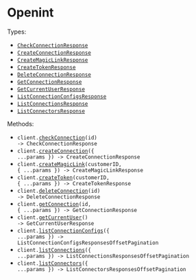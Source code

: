 # Openint

Types:

- <code><a href="./src/resources/top-level.ts">CheckConnectionResponse</a></code>
- <code><a href="./src/resources/top-level.ts">CreateConnectionResponse</a></code>
- <code><a href="./src/resources/top-level.ts">CreateMagicLinkResponse</a></code>
- <code><a href="./src/resources/top-level.ts">CreateTokenResponse</a></code>
- <code><a href="./src/resources/top-level.ts">DeleteConnectionResponse</a></code>
- <code><a href="./src/resources/top-level.ts">GetConnectionResponse</a></code>
- <code><a href="./src/resources/top-level.ts">GetCurrentUserResponse</a></code>
- <code><a href="./src/resources/top-level.ts">ListConnectionConfigsResponse</a></code>
- <code><a href="./src/resources/top-level.ts">ListConnectionsResponse</a></code>
- <code><a href="./src/resources/top-level.ts">ListConnectorsResponse</a></code>

Methods:

- <code title="post /connection/{id}/check">client.<a href="./src/index.ts">checkConnection</a>(id) -> CheckConnectionResponse</code>
- <code title="post /connection">client.<a href="./src/index.ts">createConnection</a>({ ...params }) -> CreateConnectionResponse</code>
- <code title="post /customer/{customer_id}/magic-link">client.<a href="./src/index.ts">createMagicLink</a>(customerID, { ...params }) -> CreateMagicLinkResponse</code>
- <code title="post /customer/{customer_id}/token">client.<a href="./src/index.ts">createToken</a>(customerID, { ...params }) -> CreateTokenResponse</code>
- <code title="delete /connection/{id}">client.<a href="./src/index.ts">deleteConnection</a>(id) -> DeleteConnectionResponse</code>
- <code title="get /connection/{id}">client.<a href="./src/index.ts">getConnection</a>(id, { ...params }) -> GetConnectionResponse</code>
- <code title="get /viewer">client.<a href="./src/index.ts">getCurrentUser</a>() -> GetCurrentUserResponse</code>
- <code title="get /connector-config">client.<a href="./src/index.ts">listConnectionConfigs</a>({ ...params }) -> ListConnectionConfigsResponsesOffsetPagination</code>
- <code title="get /connection">client.<a href="./src/index.ts">listConnections</a>({ ...params }) -> ListConnectionsResponsesOffsetPagination</code>
- <code title="get /connector">client.<a href="./src/index.ts">listConnectors</a>({ ...params }) -> ListConnectorsResponsesOffsetPagination</code>
